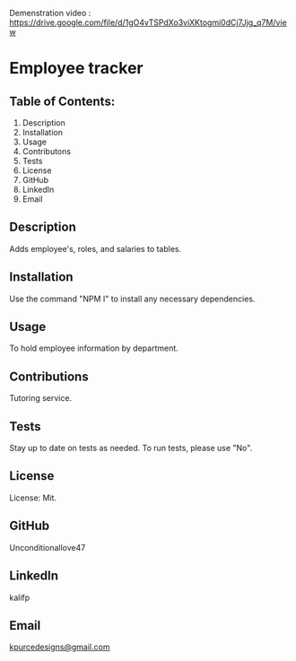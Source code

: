 Demenstration video : https://drive.google.com/file/d/1gO4vTSPdXo3viXKtogmi0dCj7Jjg_q7M/view


# Employee tracker
## Table of Contents:
1. Description
2. Installation
3. Usage
4. Contributons
5. Tests
6. License
7. GitHub
8. LinkedIn
9. Email
## Description
Adds employee's, roles, and salaries to tables.
## Installation
Use the command "NPM I" to install any necessary dependencies.
## Usage
To hold employee information by department.
## Contributions
Tutoring service.
## Tests
Stay up to date on tests as needed. To run tests, please use "No".
## License
License: Mit.
## GitHub
Unconditionallove47
## LinkedIn
kalifp
## Email
kpurcedesigns@gmail.com
